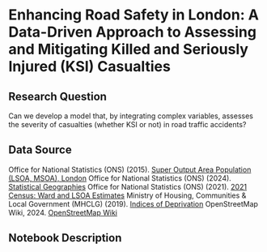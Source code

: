 # Enhancing Road Safety in London: A Data-Driven Approach to Assessing and Mitigating Killed and Seriously Injured (KSI) Casualties
## Research Question
Can we develop a model that, by integrating complex variables, assesses the severity of casualties (whether KSI or not) in road traffic accidents?
## Data Source
Office for National Statistics (ONS) (2015). [Super Output Area Population (LSOA, MSOA), London](https://data.london.gov.uk/dataset/super-output-area-population-lsoa-msoa-london)
Office for National Statistics (ONS) (2024). [Statistical Geographies](https://www.ons.gov.uk/methodology/geography/ukgeographies/statisticalgeographies)
Office for National Statistics (ONS) (2021). [2021 Census: Ward and LSOA Estimates](https://data.london.gov.uk/census/2021-ward-and-lsoa-estimates)
Ministry of Housing, Communities & Local Government (MHCLG) (2019). [Indices of Deprivation](https://data.london.gov.uk/dataset/indices-of-deprivation)
OpenStreetMap Wiki, 2024. [OpenStreetMap Wiki](https://wiki.openstreetmap.org/wiki)
## Notebook Description
